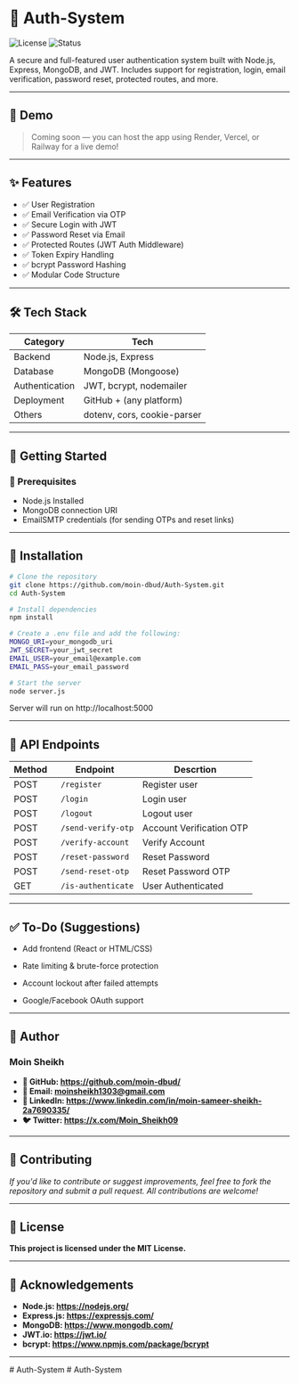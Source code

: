 # 🔐 Auth-System

![License](https://img.shields.io/badge/license-MIT-blue)
![Status](https://img.shields.io/badge/status-active-brightgreen)

A secure and full-featured user authentication system built with Node.js, Express, MongoDB, and JWT. Includes support for registration, login, email verification, password reset, protected routes, and more.

---

## 📸 Demo

> Coming soon — you can host the app using Render, Vercel, or Railway for a live demo!

---

## ✨ Features

- ✅ User Registration
- ✅ Email Verification via OTP
- ✅ Secure Login with JWT
- ✅ Password Reset via Email
- ✅ Protected Routes (JWT Auth Middleware)
- ✅ Token Expiry Handling
- ✅ bcrypt Password Hashing
- ✅ Modular Code Structure

---

## 🛠️ Tech Stack

| Category     | Tech             |
|--------------|------------------|
| Backend      | Node.js, Express |
| Database     | MongoDB (Mongoose) |
| Authentication | JWT, bcrypt, nodemailer |
| Deployment   | GitHub + (any platform) |
| Others       | dotenv, cors, cookie-parser |

---


## 🚀 Getting Started

### 🔧 Prerequisites
- Node.js Installed
- MongoDB connection URI
- EmailSMTP credentials (for sending OTPs and reset links)

---

## 🧪 Installation
```bash
# Clone the repository
git clone https://github.com/moin-dbud/Auth-System.git
cd Auth-System

# Install dependencies
npm install

# Create a .env file and add the following:
MONGO_URI=your_mongodb_uri
JWT_SECRET=your_jwt_secret
EMAIL_USER=your_email@example.com
EMAIL_PASS=your_email_password

# Start the server
node server.js
```
Server will run on http://localhost:5000

---

## 🔐 API Endpoints

| Method     | Endpoint                                |  Descrtion |
|--------------|---------------------------------------|----------------|
| POST      |       ```  /register ```       |    Register user |
| POST     |       ```  /login ```       |    Login user  |
| POST     |       ```  /logout ```       |   Logout user   |
| POST     |       ```  /send-verify-otp ```       |   Account Verification OTP   |
| POST     |       ```  /verify-account ```       |    Verify Account 
| POST     |       ```  /reset-password ```       |  Reset Password |
| POST     |       ```  /send-reset-otp ```       | Reset Password OTP  |
| GET      |       ```  /is-authenticate ```       |   User Authenticated |


---

## ✅ To-Do (Suggestions)
- Add frontend (React or HTML/CSS)

- Rate limiting & brute-force protection

- Account lockout after failed attempts

- Google/Facebook OAuth support

---

## 👤 Author

### Moin Sheikh
- **🔗 GitHub: https://github.com/moin-dbud/**
- **📧 Email: moinsheikh1303@gmail.com**
- **🔗 LinkedIn: https://www.linkedin.com/in/moin-sameer-sheikh-2a7690335/**
- **🐦 Twitter: https://x.com/Moin_Sheikh09**

---

## **💖 Contributing**
*If you'd like to contribute or suggest improvements, feel free to fork the repository and submit a pull request. All contributions are welcome!*

---

## 📄 License

**This project is licensed under the MIT License.**

---

## 🙏 Acknowledgements

- **Node.js: https://nodejs.org/**
- **Express.js: https://expressjs.com/**
- **MongoDB: https://www.mongodb.com/**
- **JWT.io: https://jwt.io/**
- **bcrypt: https://www.npmjs.com/package/bcrypt**


---

#   A u t h - S y s t e m 
 
 #   A u t h - S y s t e m 
 
 

